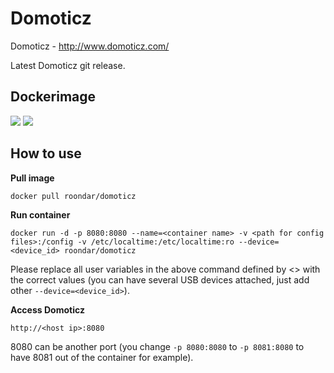 Domoticz
======

Domoticz - http://www.domoticz.com/

Latest Domoticz git release.

## Dockerimage

[![](https://images.microbadger.com/badges/image/sdesbure/domoticz.svg)](https://microbadger.com/images/sdesbure/domoticz "Get your own image badge on microbadger.com")
[![](https://images.microbadger.com/badges/version/sdesbure/domoticz.svg)](https://microbadger.com/images/sdesbure/domoticz "Get your own version badge on microbadger.com")

## How to use

**Pull image**

```
docker pull roondar/domoticz

```

**Run container**

```
docker run -d -p 8080:8080 --name=<container name> -v <path for config files>:/config -v /etc/localtime:/etc/localtime:ro --device=<device_id> roondar/domoticz
```

Please replace all user variables in the above command defined by <> with the correct values (you can have several USB devices attached, just add other `--device=<device_id>`).

**Access Domoticz**

```
http://<host ip>:8080
```

8080 can be another port (you change `-p 8080:8080` to `-p 8081:8080` to have 8081 out of the container for example).
